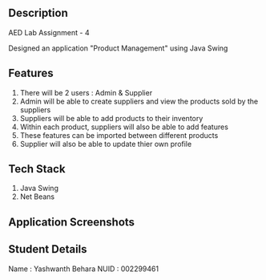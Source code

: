 ## Description

AED Lab Assignment - 4

Designed an application "Product Management" using Java Swing

## Features
1. There will be 2 users : Admin & Supplier
2. Admin will be able to create suppliers and view the products sold by the suppliers
3. Suppliers will be able to add products to their inventory
4. Within each product, suppliers will also be able to add features
5. These features can be imported between different products
6. Supplier will also be able to update thier own profile


## Tech Stack

1. Java Swing
2. Net Beans

## Application Screenshots


## Student Details

Name : Yashwanth Behara
NUID : 002299461
